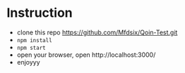 # Instruction

- clone this repo https://github.com/Mfdsix/Qoin-Test.git
- `npm install`
- `npm start`
- open your browser, open http://localhost:3000/
- enjoyyy
